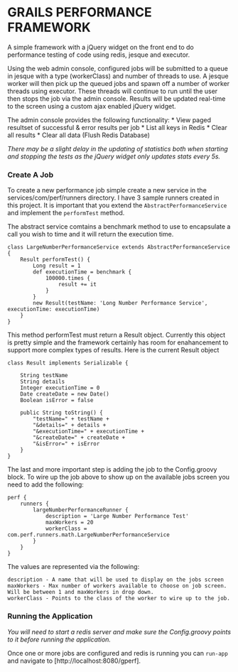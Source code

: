GRAILS PERFORMANCE FRAMEWORK
======

A simple framework with a jQuery widget on the front end to do performance testing of code using redis, jesque and executor.

Using the web admin console, configured jobs will be submitted to a queue in jesque with a type (workerClass) and number of threads to use.  A jesque worker will then pick up the queued jobs and spawn off a number of worker threads using executor.  These threads will continue to run until the user then stops the job via the admin console.  Results will be updated real-time to the screen using a custom ajax enabled jQuery widget.

The admin console provides the following functionality:
    * View paged resultset of successful & error results per job
    * List all keys in Redis
    * Clear all results
    * Clear all data (Flush Redis Database)

_There may be a slight delay in the updating of statistics both when starting and stopping the tests as the jQuery widget only updates stats every 5s._

### Create A Job ###

To create a new performance job simple create a new service in the services/com/perf/runners directory.  I have 3 sample runners created in this project.  It is important that you extend the `AbstractPerformanceService` and implement the `performTest` method.

The abstract service comtains a benchmark method to use to encapsulate a call you wish to time and it will return the execution time.

    class LargeNumberPerformanceService extends AbstractPerformanceService {
        Result performTest() {
            Long result = 1
            def executionTime = benchmark {
                100000.times {
                    result += it
                }
            }
            new Result(testName: 'Long Number Performance Service', executionTime: executionTime)
        }
    }

This method performTest must return a Result object.  Currently this object is pretty simple and the framework certainly has room for enahancement to support more complex types of results.  Here is the current Result object

    class Result implements Serializable {

        String testName
        String details
        Integer executionTime = 0
        Date createDate = new Date()
        Boolean isError = false

        public String toString() {
            "testName=" + testName +
            "&details=" + details +
            "&executionTime=" + executionTime +
            "&createDate=" + createDate +
            "&isError=" + isError
        }
    }

The last and more important step is adding the job to the Config.groovy block.  To wire up the job above to show up on the available jobs screen you need to add the following:

    perf {
        runners {
            largeNumberPerformanceRunner {
                description = 'Large Number Performance Test'
                maxWorkers = 20
                workerClass = com.perf.runners.math.LargeNumberPerformanceService
            }
        }
    }

The values are represented via the following:

    description - A name that will be used to display on the jobs screen
    maxWorkers - Max number of workers available to choose on job screen.  Will be between 1 and maxWorkers in drop down.
    workerClass - Points to the class of the worker to wire up to the job.

### Running the Application ###

_You will need to start a redis server and make sure the Config.groovy points to it before running the application._

Once one or more jobs are configured and redis is running you can `run-app` and navigate to [http://localhost:8080/gperf].